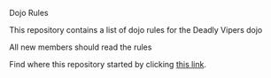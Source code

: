 Dojo Rules

This repository contains a list of dojo rules for the Deadly Vipers dojo

All new members should read the rules

Find where this repository started by clicking [this link](https://github.com/deadlyvipers).

